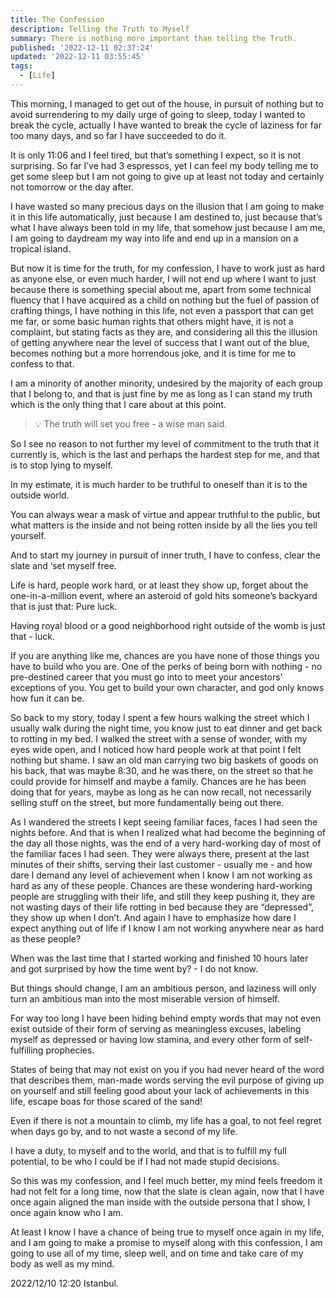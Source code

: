 ```yaml
---
title: The Confession
description: Telling the Truth to Myself
summary: There is nothing more important than telling the Truth.
published: '2022-12-11 02:37:24'
updated: '2022-12-11 03:55:45'
tags:
  - [Life]
---
```


This morning, I managed to get out of the house, in pursuit of nothing but to avoid surrendering to my daily urge of going to sleep, today I wanted to break the cycle, actually I have wanted to break the cycle of laziness for far too many days, and so far I have succeeded to do it.

It is only 11:06 and I feel tired, but that’s something I expect, so it is not surprising. So far I’ve had 3 espressos, yet I can feel my body telling me to get some sleep but I am not going to give up at least not today and certainly not tomorrow or the day after.

I have wasted so many precious days on the illusion that I am going to make it in this life automatically, just because I am destined to, just because that’s what I have always been told in my life, that somehow just because I am me, I am going to daydream my way into life and end up in a mansion on a tropical island.

But now it is time for the truth, for my confession, I have to work just as hard as anyone else, or even much harder, I will not end up where I want to just because there is something special about me, apart from some technical fluency that I have acquired as a child on nothing but the fuel of passion of crafting things, I have nothing in this life, not even a passport that can get me far, or some basic human rights that others might have, it is not a complaint, but stating facts as they are, and considering all this the illusion of getting anywhere near the level of success that I want out of the blue, becomes nothing but a more horrendous joke, and it is time for me to confess to that.

I am a minority of another minority, undesired by the majority of each group that I belong to, and that is just fine by me as long as I can stand my truth which is the only thing that I care about at this point.

> 💡 The truth will set you free - a wise man said.

So I see no reason to not further my level of commitment to the truth that it currently is, which is the last and perhaps the hardest step for me, and that is to stop lying to myself.

In my estimate, it is much harder to be truthful to oneself than it is to the outside world.

You can always wear a mask of virtue and appear truthful to the public, but what matters is the inside and not being rotten inside by all the lies you tell yourself.

And to start my journey in pursuit of inner truth, I have to confess, clear the slate and ‘set myself free.

Life is hard, people work hard, or at least they show up, forget about the one-in-a-million event, where an asteroid of gold hits someone’s backyard that is just that: Pure luck.

Having royal blood or a good neighborhood right outside of the womb is just that - luck.

If you are anything like me, chances are you have none of those things you have to build who you are. One of the perks of being born with nothing - no pre-destined career that you must go into to meet your ancestors' exceptions of you. You get to build your own character, and god only knows how fun it can be.

So back to my story, today I spent a few hours walking the street which I usually walk during the night time, you know just to eat dinner and get back to rotting in my bed. I walked the street with a sense of wonder, with my eyes wide open, and I noticed how hard people work at that point I felt nothing but shame. I saw an old man carrying two big baskets of goods on his back, that was maybe 8:30, and he was there, on the street so that he could provide for himself and maybe a family. Chances are he has been doing that for years, maybe as long as he can now recall, not necessarily selling stuff on the street, but more fundamentally being out there.

As I wandered the streets I kept seeing familiar faces, faces I had seen the nights before. And that is when I realized what had become the beginning of the day all those nights, was the end of a very hard-working day of most of the familiar faces I had seen. They were always there, present at the last minutes of their shifts, serving their last customer - usually me - and how dare I demand any level of achievement when I know I am not working as hard as any of these people. Chances are these wondering hard-working people are struggling with their life, and still they keep pushing it, they are not wasting days of their life rotting in bed because they are “depressed”, they show up when I don’t. And again I have to emphasize how dare I expect anything out of life if I know I am not working anywhere near as hard as these people?

When was the last time that I started working and finished 10 hours later and got surprised by how the time went by? - I do not know.

But things should change, I am an ambitious person, and laziness will only turn an ambitious man into the most miserable version of himself.

For way too long I have been hiding behind empty words that may not even exist outside of their form of serving as meaningless excuses, labeling myself as depressed or having low stamina, and every other form of self-fulfilling prophecies.

States of being that may not exist on you if you had never heard of the word that describes them, man-made words serving the evil purpose of giving up on yourself and still feeling good about your lack of achievements in this life, escape boas for those scared of the sand!

Even if there is not a mountain to climb, my life has a goal, to not feel regret when days go by, and to not waste a second of my life.

I have a duty, to myself and to the world, and that is to fulfill my full potential, to be who I could be if I had not made stupid decisions.

So this was my confession, and I feel much better, my mind feels freedom it had not felt for a long time, now that the slate is clean again, now that I have once again aligned the man inside with the outside persona that I show, I once again know who I am.

At least I know I have a chance of being true to myself once again in my life, and I am going to make a promise to myself along with this confession, I am going to use all of my time, sleep well, and on time and take care of my body as well as my mind.

2022/12/10 12:20 Istanbul.